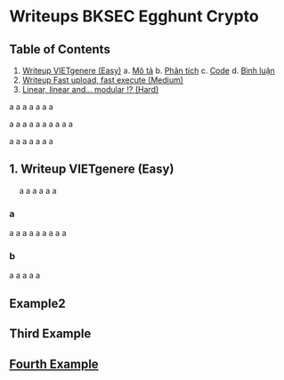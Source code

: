 # Writeups BKSEC Egghunt Crypto

## Table of Contents
1. [Writeup VIETgenere (Easy)](#easy)
    a. [Mô tả](#easy1)
    b. [Phân tích](#easy2)
    c. [Code](#easy3)
    d. [Bình luận](#easy4)
2. [Writeup Fast upload, fast execute (Medium)](#medium)
3. [Linear, linear and... modular !? (Hard)](#hard)


a
a
a
a
a
a
a

a
a
a
a
a
a
a
a
a
a

a
a
a
a
a
a
a

<a name="easy"></a>
## 1. Writeup VIETgenere (Easy)
&emsp;
a
a
a
a
a
a
### a
a
a
a
a
a
a
a
a
a
### b
a
a
a
a
a
## Example2
## Third Example
## [Fourth Example](http://www.fourthexample.com) 


















































